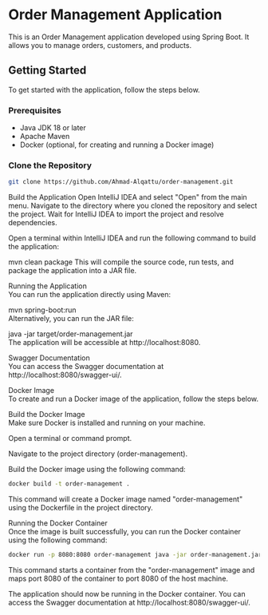 # Order Management Application

This is an Order Management application developed using Spring Boot. It allows you to manage orders, customers, and products.

## Getting Started

To get started with the application, follow the steps below.

### Prerequisites

- Java JDK 18 or later
- Apache Maven
- Docker (optional, for creating and running a Docker image)

### Clone the Repository

```bash
git clone https://github.com/Ahmad-Alqattu/order-management.git
```
Build the Application
Open IntelliJ IDEA and select "Open" from the main menu. Navigate to the directory where you cloned the repository and select the project. Wait for IntelliJ IDEA to import the project and resolve dependencies.
<br>

Open a terminal within IntelliJ IDEA and run the following command to build the application:<br>


mvn clean package
This will compile the source code, run tests, and package the application into a JAR file.

Running the Application<br>
You can run the application directly using Maven:<br>

mvn spring-boot:run<br>
Alternatively, you can run the JAR file:<br>


java -jar target/order-management.jar<br>
The application will be accessible at http://localhost:8080.<br>

Swagger Documentation<br>
You can access the Swagger documentation at http://localhost:8080/swagger-ui/.<br>

Docker Image<br>
To create and run a Docker image of the application, follow the steps below.<br>

Build the Docker Image<br>
Make sure Docker is installed and running on your machine.<br>

Open a terminal or command prompt.<br>

Navigate to the project directory (order-management).<br>

Build the Docker image using the following command:

```bash
docker build -t order-management .
```
This command will create a Docker image named "order-management" using the Dockerfile in the project directory.<br>

Running the Docker Container<br>
Once the image is built successfully, you can run the Docker container using the following command:<br>

```bash
docker run -p 8080:8080 order-management java -jar order-management.jar

```
This command starts a container from the "order-management" image and maps port 8080 of the container to port 8080 of the host machine.<br>

The application should now be running in the Docker container. You can access the Swagger documentation at http://localhost:8080/swagger-ui/.<br>
